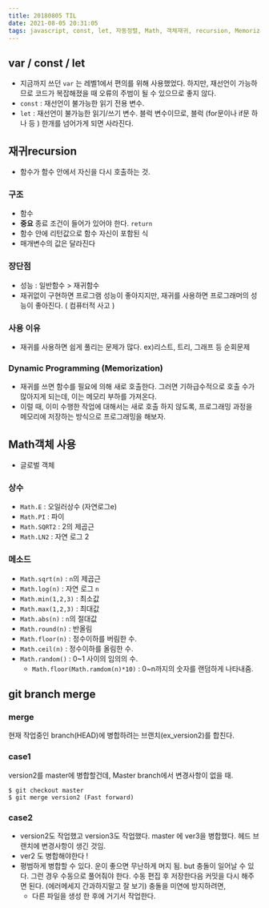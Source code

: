 ```yaml
---
title: 20180805 TIL
date: 2021-08-05 20:31:05
tags: javascript, const, let, 자동정렬, Math, 객체재귀, recursion, Memorization
---
```

## var / const / let
- 지금까지 쓰던 `var` 는 레벨1에서 편의를 위해 사용했었다. 하지만, 재선언이 가능하므로 코드가 복잡해졌을 때 오류의 주범이 될 수 있으므로 좋지 않다.
- `const` : 재선언이 불가능한 읽기 전용 변수.
- `let` : 재선언이 불가능한 읽기/쓰기 변수. 블럭 변수이므로, 블럭 (for문이나 if문 하나 등 ) 한개를 넘어가게 되면 사라진다.

## 재귀recursion
- 함수가 함수 안에서 자신을 다시 호출하는 것.

### 구조
- 함수
- **중요** 종료 조건이 들어가 있어야 한다. `return`
- 함수 안에 리턴값으로 함수 자신이 포함된 식
- 매개변수의 값은 달라진다

### 장단점
- 성능 : 일반함수 > 재귀함수
- 재귀없이 구현하면 프로그램 성능이 좋아지지만, 재귀를 사용하면 프로그래머의 성능이 좋아진다. ( 컴퓨터적 사고 )

### 사용 이유
- 재귀를 사용하면 쉽게 풀리는 문제가 많다. ex)리스트, 트리, 그래프 등 순회문제

### Dynamic Programming (Memorization)
- 재귀를 쓰면 함수를 필요에 의해 새로 호출한다. 그러면 기하급수적으로 호출 수가 많아지게 되는데, 이는 메모리 부하를 가져온다. 
- 이럴 때, 이미 수행한 작업에 대해서는 새로 호출 하지 않도록, 프로그래밍 과정을 메모리에 저장하는 방식으로 프로그래밍을 해보자.

## Math객체 사용
- 글로벌 객체

### 상수
- `Math.E` : 오일러상수 (자연로그e)
- `Math.PI` : 파이
- `Math.SQRT2` : 2의 제곱근
- `Math.LN2` : 자연 로그 2

### 메소드
- `Math.sqrt(n)` : `n`의 제곱근
- `Math.log(n)` : 자연 로그 `n`
- `Math.min(1,2,3)` : 최소값
- `Math.max(1,2,3)` : 최대값
- `Math.abs(n)` : `n`의 절대값
- `Math.round(n)` : 반올림
- `Math.floor(n)` : 정수이하를 버림한 수.
- `Math.ceil(n)` : 정수이하를 올림한 수.
- `Math.random()` : 0~1 사이의 임의의 수.
  - `Math.floor(Math.ramdom(n)*10)` : 0~n까지의 숫자를 랜덤하게 나타내줌.

## git branch merge

### merge
현재 작업중인 branch(HEAD)에 병합하려는 브랜치(ex_version2)를 합친다.

### case1
version2를 master에 병합할건데, Master branch에서 변경사항이 없을 때.
```shell
$ git checkout master 
$ git merge version2 (Fast forward)
```

### case2
- version2도 작업했고 version3도 작업했다. master 에 ver3을 병합했다. 헤드 브랜치에 변경사항이 생긴 것임.
- ver2 도 병합해야한다 !
- 평범하게 병합할 수 있다. 운이 좋으면 무난하게 머지 됨. but 충돌이 일어날 수 있다. 그런 경우 수동으로 풀어줘야 한다. 수동 편집 후 저장한다음 커밋을 다시 해주면 된다. (에러메세지 간과하지말고 잘 보기)
충돌을 미연에 방지하려면,
  - 다른 파일을 생성 한 후에 거기서 작업한다.
